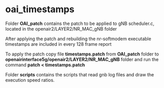 # oai_timestamps



Folder **OAI_patch** contains the patch to be applied to gNB scheduler.c, located
in the openair2/LAYER2/NR_MAC_gNB folder

After applying the patch and rebuilding the nr-softmodem executable timestamps are included in every 128 frame report

To apply the patch copy file **timestamps.patch** from **OAI_patch** folder to **openairinterface5g/openair2/LAYER2/NR_MAC_gNB** folder
and run the command **patch < timestamps.patch**


Folder **scripts** contains the scripts that read gnb log files and draw the execution speed ratios.



